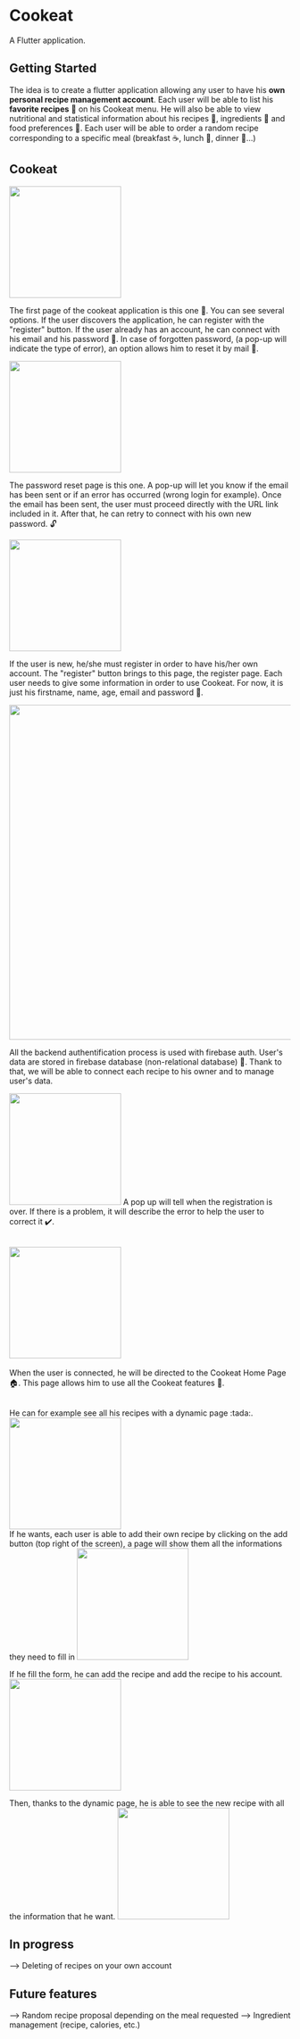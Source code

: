 # Cookeat 
A Flutter application.

## Getting Started
The idea is to create a flutter application allowing any user to have his **own personal recipe management account**. Each user will be able to list his **favorite recipes** :fork_and_knife: on his Cookeat menu. He will also be able to view nutritional and statistical information about his recipes :curry:, ingredients :bread: and food preferences :pizza:. Each user will be able to order a random recipe corresponding to a specific meal (breakfast :coffee:, lunch :hamburger:, dinner :ramen:...)

## Cookeat 
<img src=screenshot/connexion_screen.png width=200>

The first page of the cookeat application is this one 📱. You can see several options. If the user discovers the application, he can register with the "register" button. If the user already has an account, he can connect with his email and his password 🔐.
In case of forgotten password, (a pop-up will indicate the type of error), an option allows him to reset it by mail 📧.
 
<img src=screenshot/forgotpass_screen.png width=200>

The password reset page is this one. A pop-up will let you know if the email has been sent or if an error has occurred (wrong login for example). Once the email has been sent, the user must proceed directly with the URL link included in it. After that, he can retry to connect with his own new password. 🔓

<img src=screenshot/register_screen.png width=200>

If the user is new, he/she must register in order to have his/her own account. The "register" button brings to this page, the register page. Each user needs to give some information in order to use Cookeat. For now, it is just his firstname, name, age, email and password 📂. 

<img src=screenshot/firebase_auth.png width=600>

All the backend authentification process is used with firebase auth. User's data are stored in firebase database (non-relational database) 💾. Thank to that, we will be able to connect each recipe to his owner and to manage user's data.

<img src=screenshot/successful_inscription.png width=200>
A pop up will tell when the registration is over. If there is a problem, it will describe the error to help the user to correct it ✔️.


<br><img src=screenshot/home_page.png width=200>
<br><br>
When the user is connected, he will be directed to the Cookeat Home Page 🏠. This page allows him to use all the Cookeat features :tada:.

<br>
He can for example see all his recipes with a dynamic page :tada:.
<img src=screenshot/recette_list.png width=200>

<br>
If he wants, each user is able to add their own recipe by clicking on the add button (top right of the screen), a page will show them all the informations they need to fill in
<img src=screenshot/add_recette.png width=200>

If he fill the form, he can add the recipe and add the recipe to his account. 
<img src=screenshot/add_recette_full.png width=200>

Then, thanks to the dynamic page, he is able to see the new recipe with all the information that he want. 
<img src=screenshot/recette_added.png width=200>

## In progress
--> Deleting of recipes on your own account

## Future features
--> Random recipe proposal depending on the meal requested
--> Ingredient management (recipe, calories, etc.)
